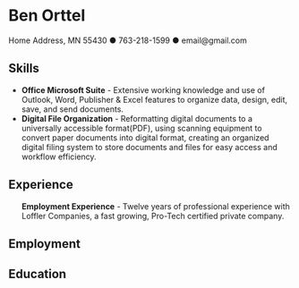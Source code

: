 <!DOCTYPE html>
<html>
 <body>
    <h1>Ben Orttel</h1>
    <p> Home Address, MN 55430 &#9679 763-218-1599 &#9679 email@gmail.com</p> 
    <h2>Skills</h2>
    <ul>
      <li><b>Office Microsoft Suite</b> - Extensive working knowledge and use of Outlook, Word, Publisher & Excel features to organize data, design, edit, save, and send documents.</li>
      <li><b>Digital File Organization</b> - Reformatting digital documents to a universally accessible format(PDF), using scanning equipment to convert paper documents into digital format, creating an organized digital filing system to store documents and files for easy access and workflow efficiency.</ul>
    </ul>
    <h2>Experience</h2>
  <ul><b>Employment Experience</b> - Twelve years of professional experience with Loffler Companies, a fast growing, Pro-Tech certified private company.</ul>
    <h2>Employment</h2>
    <h2>Education</h2>
  </body>
  </html>
